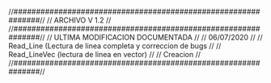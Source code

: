 //##############################################################//
// ARCHIVO V 1.2												//
//##############################################################//
// ULTIMA MODIFICACION DOCUMENTADA								//
// 06/07/2020													//
// Read_Line (Lectura de linea completa y correccion de bugs	//
// Read_LineVec (lectura de linea en vector)					//
// Creacion														//
//##############################################################//
